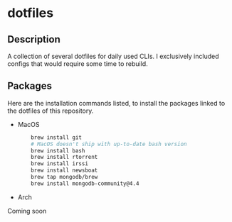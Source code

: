 # dotfiles

## Description

A collection of several dotfiles for daily used CLIs. I exclusively included configs
that would require some time to rebuild.

## Packages

Here are the installation commands listed, to install the packages linked to the
dotfiles of this repository.

- MacOS

    ```bash
        brew install git
        # MacOS doesn't ship with up-to-date bash version
        brew install bash
        brew install rtorrent
        brew install irssi
        brew install newsboat
        brew tap mongodb/brew
        brew install mongodb-community@4.4
    ```

- Arch

Coming soon
